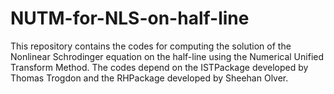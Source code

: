 # NUTM-for-NLS-on-half-line
This repository contains the codes for computing the solution of the Nonlinear Schrodinger equation on the half-line using the Numerical Unified Transform Method.
The codes depend on the ISTPackage developed by Thomas Trogdon and the RHPackage developed by Sheehan Olver.
